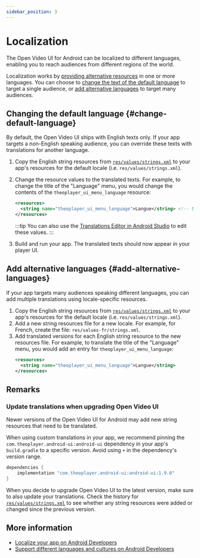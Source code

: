 ```yaml
---
sidebar_position: 3
---
```


# Localization

The Open Video UI for Android can be localized to different languages,
enabling you to reach audiences from different regions of the world.

Localization works
by [providing alternative resources](https://developer.android.com/guide/topics/resources/providing-resources#AlternativeResources)
in one or more languages. You can choose to [change the text of the default language](#change-default-language)
to target a single audience, or [add alternative languages](#add-alternative-languages) to target many audiences.

## Changing the default language {#change-default-language}

By default, the Open Video UI ships with English texts only. If your app targets a non-English speaking audience,
you can override these texts with translations for another language.

1. Copy the English string resources
   from [`res/values/strings.xml`](https://github.com/THEOplayer/android-ui/blob/main/ui/src/main/res/values/strings.xml)
   to your app's resources for the default locale (i.e. `res/values/strings.xml`).
2. Change the resource values to the translated texts.
   For example, to change the title of the "Language" menu, you would change the contents
   of the `theoplayer_ui_menu_language` resource:

   ```xml title="res/values/strings.xml"
   <resources>
     <string name="theoplayer_ui_menu_language">Langue</string> <!-- translated to French -->
   </resources>
   ```

   :::tip
   You can also use
   the [Translations Editor in Android Studio](https://developer.android.com/studio/write/translations-editor)
   to edit these values.
   :::

3. Build and run your app. The translated texts should now appear in your player UI.

## Add alternative languages {#add-alternative-languages}

If your app targets many audiences speaking different languages, you can add multiple translations using
locale-specific resources.

1. Copy the English string resources
   from [`res/values/strings.xml`](https://github.com/THEOplayer/android-ui/blob/main/ui/src/main/res/values/strings.xml)
   to your app's resources for the default locale (i.e. `res/values/strings.xml`).
2. Add a new string resources file for a new locale.
   For example, for French, create the file: `res/values-fr/strings.xml`.
3. Add translated versions for each English string resource to the new resources file.
   For example, to translate the title of the "Language" menu, you would add an entry for `theoplayer_ui_menu_language`:
   ```xml title="res/values-fr/strings.xml"
   <resources>
     <string name="theoplayer_ui_menu_language">Langue</string>
   </resources>
   ```

## Remarks

### Update translations when upgrading Open Video UI

Newer versions of the Open Video UI for Android may add new string resources that need to be translated.

When using custom translations in your app, we recommend pinning the `com.theoplayer.android-ui:android-ui` dependency
in your app's `build.gradle` to a specific version. Avoid using `+` in the dependency's version range.

```groovy title="build.gradle"
dependencies {
    implementation "com.theoplayer.android-ui:android-ui:1.9.0"
}
```

When you decide to upgrade Open Video UI to the latest version, make sure to also update your translations.
Check the history for [`res/values/strings.xml`](https://github.com/THEOplayer/android-ui/commits/main/ui/src/main/res/values/strings.xml)
to see whether any string resources were added or changed since the previous version.

## More information

- [Localize your app on Android Developers](https://developer.android.com/guide/topics/resources/localization)
- [Support different languages and cultures on Android Developers](https://developer.android.com/training/basics/supporting-devices/languages)
